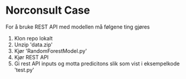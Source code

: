 # Norconsult Case

For å bruke REST API med modellen må følgene ting gjøres
1. Klon repo lokalt
2. Unzip 'data.zip'
3. Kjør 'RandomForestModel.py'
4. Kjør REST API
5. Gi rest API inputs og motta predicitons slik som vist i eksempelkode 'test.py'
